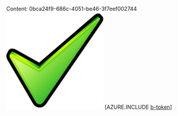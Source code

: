 Content: 0bca24f9-686c-4051-be46-3f7eef002744![image](81f021db-14d1-45e4-a4af-3f0c62aaafbe.png)
[AZURE.INCLUDE [b-token](57dccd9f-abe0-471e-adc3-fa7f7f87140f.md)]
